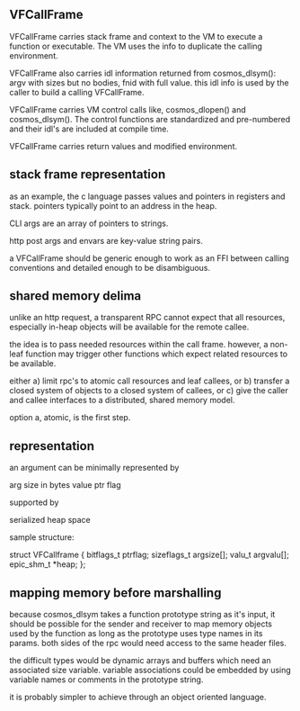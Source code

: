 




VFCallFrame
------------

VFCallFrame carries stack frame and context to the VM to execute a function or executable. The VM uses the info to duplicate the calling environment.

VFCallFrame also carries idl information returned from cosmos_dlsym(): argv with sizes but no bodies, fnid with full value. this idl info is used by the caller to build a calling VFCallFrame.

VFCallFrame carries VM control calls like, cosmos_dlopen() and cosmos_dlsym(). The control functions are standardized and pre-numbered and their idl's are included at compile time.

VFCallFrame carries return values and modified environment.


stack frame representation
--------------------------

as an example, the c language passes values and pointers in registers and stack. pointers typically point to an address in the heap.

CLI args are an array of pointers to strings.

http post args and envars are key-value string pairs.

a VFCallFrame should be generic enough to work as an FFI between calling conventions and detailed enough to be disambiguous.


shared memory delima
--------------------

unlike an http request, a transparent RPC cannot expect that all resources, especially in-heap objects will be available for the remote callee.

the idea is to pass needed resources within the call frame. however, a non-leaf function may trigger other functions which expect related resources to be available.

either a) limit rpc's to atomic call resources and leaf callees, or b) transfer a closed system of objects to a closed system of callees, or c) give the caller and callee interfaces to a distributed, shared memory model.

option a, atomic, is the first step.



representation
--------------

an argument can be minimally represented by

 arg
   size in bytes
   value
   ptr flag

supported by

   serialized heap space


sample structure:
 
  struct VFCallframe {
    bitflags_t ptrflag;
    sizeflags_t argsize[];
    valu_t argvalu[];
    epic_shm_t *heap;
  };

  
   
mapping memory before marshalling
---------------------------------

because cosmos_dlsym takes a function prototype string as it's input, it should be possible for the sender and receiver to map memory objects used by the function as long as the prototype uses type names in its params. both sides of the rpc would need access to the same header files.

the difficult types would be dynamic  arrays and buffers which need an associated size variable. variable associations could be embedded by using variable names or comments in the prototype string.



it is probably simpler to achieve through an object oriented language.


